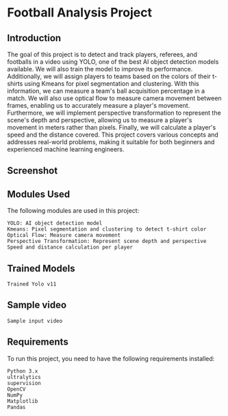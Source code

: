 # Football Analysis Project
## Introduction

The goal of this project is to detect and track players, referees, and footballs in a video using YOLO, one of the best AI object detection models available. We will also train the model to improve its performance. Additionally, we will assign players to teams based on the colors of their t-shirts using Kmeans for pixel segmentation and clustering. With this information, we can measure a team's ball acquisition percentage in a match. We will also use optical flow to measure camera movement between frames, enabling us to accurately measure a player's movement. Furthermore, we will implement perspective transformation to represent the scene's depth and perspective, allowing us to measure a player's movement in meters rather than pixels. Finally, we will calculate a player's speed and the distance covered. This project covers various concepts and addresses real-world problems, making it suitable for both beginners and experienced machine learning engineers.

## Screenshot

## Modules Used

The following modules are used in this project:

    YOLO: AI object detection model
    Kmeans: Pixel segmentation and clustering to detect t-shirt color
    Optical Flow: Measure camera movement
    Perspective Transformation: Represent scene depth and perspective
    Speed and distance calculation per player

## Trained Models

    Trained Yolo v11

## Sample video

    Sample input video

## Requirements

To run this project, you need to have the following requirements installed:

    Python 3.x
    ultralytics
    supervision
    OpenCV
    NumPy
    Matplotlib
    Pandas
